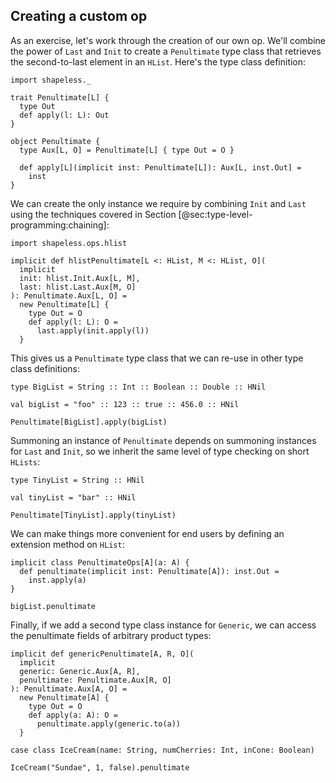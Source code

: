 ## Creating a custom op

As an exercise, let's work through the creation of our own op.
We'll combine the power of `Last` and `Init`
to create a `Penultimate` type class
that retrieves the second-to-last element in an `HList`.
Here's the type class definition:

```tut:book:silent
import shapeless._

trait Penultimate[L] {
  type Out
  def apply(l: L): Out
}

object Penultimate {
  type Aux[L, O] = Penultimate[L] { type Out = O }

  def apply[L](implicit inst: Penultimate[L]): Aux[L, inst.Out] =
    inst
}
```

We can create the only instance we require
by combining `Init` and `Last`
using the techniques covered in
Section [@sec:type-level-programming:chaining]:

```tut:book:silent
import shapeless.ops.hlist

implicit def hlistPenultimate[L <: HList, M <: HList, O](
  implicit
  init: hlist.Init.Aux[L, M],
  last: hlist.Last.Aux[M, O]
): Penultimate.Aux[L, O] =
  new Penultimate[L] {
    type Out = O
    def apply(l: L): O =
      last.apply(init.apply(l))
  }
```

This gives us a `Penultimate` type class
that we can re-use in other type class definitions:

```tut:book:silent
type BigList = String :: Int :: Boolean :: Double :: HNil

val bigList = "foo" :: 123 :: true :: 456.0 :: HNil
```

```tut:book
Penultimate[BigList].apply(bigList)
```

Summoning an instance of `Penultimate`
depends on summoning instances for `Last` and `Init`,
so we inherit the same level of type checking on short `HLists`:

```tut:book:silent
type TinyList = String :: HNil

val tinyList = "bar" :: HNil
```

```tut:book:fail
Penultimate[TinyList].apply(tinyList)
```

We can make things more convenient for end users
by defining an extension method on `HList`:

```tut:book:silent
implicit class PenultimateOps[A](a: A) {
  def penultimate(implicit inst: Penultimate[A]): inst.Out =
    inst.apply(a)
}
```

```tut:book
bigList.penultimate
```

Finally, if we add a second type class instance for `Generic`,
we can access the penultimate fields of arbitrary product types:

```tut:book:silent
implicit def genericPenultimate[A, R, O](
  implicit
  generic: Generic.Aux[A, R],
  penultimate: Penultimate.Aux[R, O]
): Penultimate.Aux[A, O] =
  new Penultimate[A] {
    type Out = O
    def apply(a: A): O =
      penultimate.apply(generic.to(a))
  }

case class IceCream(name: String, numCherries: Int, inCone: Boolean)
```

```tut:book
IceCream("Sundae", 1, false).penultimate
```
